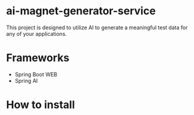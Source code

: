 # ai-magnet-generator-service
This project is designed to utilize AI to generate a meaningful test data for any of your applications.


# Frameworks
- Spring Boot WEB
- Spring AI


# How to install
